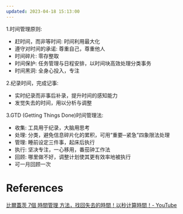 ```yaml
---
updated: 2023-04-18 15:13:00
---
```

1.时间管理原则:

* 赶时间，而非等时间: 时间利用最大化
* 遵守对时间的承诺: 尊重自己，尊重他人
* 时间碎片: 零存整取
* 时间保护: 任务管理与日程安排，以时间块高效处理分类事务
* 时间黑洞: 全身心投入，专注

2.纪录时间，完成记事:

* 实时纪录而非事后补录，提升时间的感知能力
* 发觉失去的时间，用以分析与调整

3.GTD (Getting Things Done)时间管理法:

* 收集: 工具用于纪录，大脑用思考
* 处理: 分类，避免信息碎片化的累积，可用“重要─紧急”四象限法处理
* 管理: 睡前设定三件事，起床后执行
* 执行: 坚决专注，一心移用，番茄钟工作法
* 回顾: 哪里做不好，调整计划使其更有效率地被执行
* 可一月回顾一次

# References

[比爾蓋茨 7個 時間管理 方法，找回失去的時間！以秒计算時間！- YouTube](https://www.youtube.com/watch?v=HeoqZY7Ub1w)

